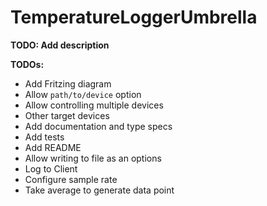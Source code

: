# TemperatureLoggerUmbrella

**TODO: Add description**

**TODOs:**
* Add Fritzing diagram
* Allow `path/to/device` option
* Allow controlling multiple devices
* Other target devices
* Add documentation and type specs
* Add tests
* Add README
* Allow writing to file as an options
* Log to Client
* Configure sample rate
* Take average to generate data point
